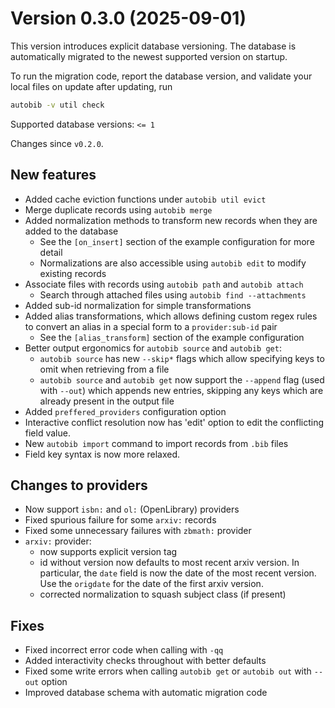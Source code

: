# Version 0.3.0 (2025-09-01)

This version introduces explicit database versioning.
The database is automatically migrated to the newest supported version on startup.

To run the migration code, report the database version, and validate your local files on update after updating, run

```sh
autobib -v util check
```

Supported database versions: `<= 1`

Changes since `v0.2.0`.

## New features

- Added cache eviction functions under `autobib util evict`
- Merge duplicate records using `autobib merge`
- Added normalization methods to transform new records when they are added to the database
  - See the `[on_insert]` section of the example configuration for more detail
  - Normalizations are also accessible using `autobib edit` to modify existing records
- Associate files with records using `autobib path` and `autobib attach`
  - Search through attached files using `autobib find --attachments`
- Added sub-id normalization for simple transformations
- Added alias transformations, which allows defining custom regex rules to convert an alias in a special form to a `provider:sub-id` pair
  - See the `[alias_transform]` section of the example configuration
- Better output ergonomics for `autobib source` and `autobib get`:
  - `autobib source` has new `--skip*` flags which allow specifying keys to omit when retrieving from a file
  - `autobib source` and `autobib get` now support the `--append` flag (used with `--out`) which appends new entries, skipping any keys which are already present in the output file
- Added `preffered_providers` configuration option
- Interactive conflict resolution now has 'edit' option to edit the conflicting field value.
- New `autobib import` command to import records from `.bib` files
- Field key syntax is now more relaxed.

## Changes to providers

- Now support `isbn:` and `ol:` (OpenLibrary) providers
- Fixed spurious failure for some `arxiv:` records
- Fixed some unnecessary failures with `zbmath:` provider
- `arxiv:` provider:
  - now supports explicit version tag
  - id without version now defaults to most recent arxiv version.
    In particular, the `date` field is now the date of the most recent version.
    Use the `origdate` for the date of the first arxiv version.
  - corrected normalization to squash subject class (if present)

## Fixes

- Fixed incorrect error code when calling with `-qq`
- Added interactivity checks throughout with better defaults
- Fixed some write errors when calling `autobib get` or `autobib out` with `--out` option
- Improved database schema with automatic migration code

